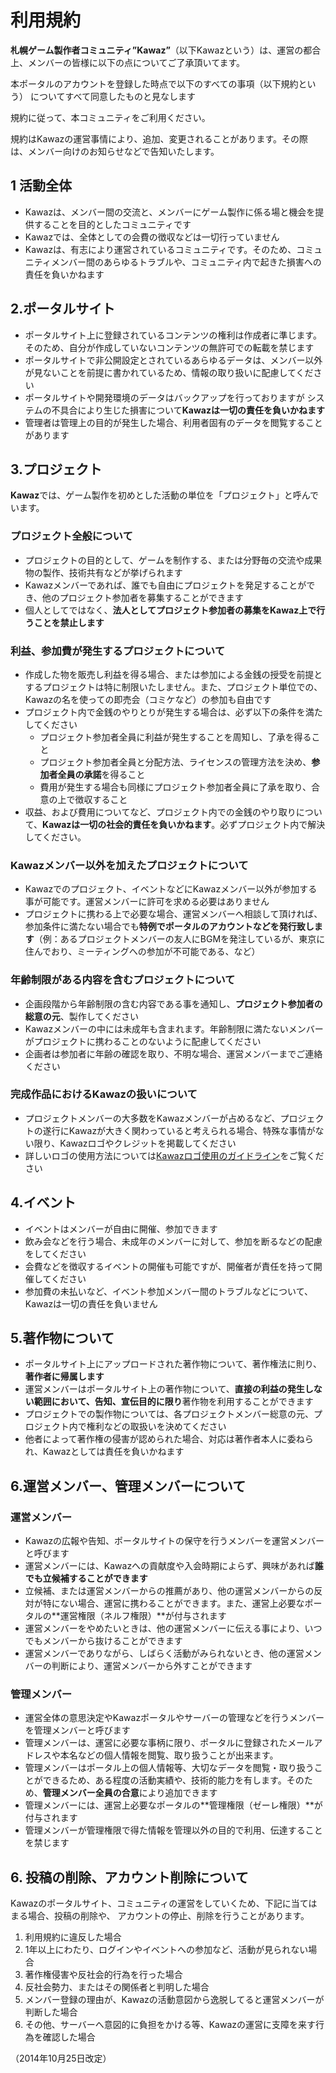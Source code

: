 # 利用規約

 **札幌ゲーム製作者コミュニティ”Kawaz”**（以下Kawazという）は、運営の都合上、メンバーの皆様に以下の点についてご了承頂いてます。
 
 本ポータルのアカウントを登録した時点で以下のすべての事項（以下規約という） についてすべて同意したものと見なします 


規約に従って、本コミュニティをご利用ください。

規約はKawazの運営事情により、追加、変更されることがあります。その際は、メンバー向けのお知らせなどで告知いたします。


## 1 活動全体

- Kawazは、メンバー間の交流と、メンバーにゲーム製作に係る場と機会を提供することを目的としたコミュニティです
- Kawazでは、全体としての会費の徴収などは一切行っていません
- Kawazは、有志により運営されているコミュニティです。そのため、コミュニティメンバー間のあらゆるトラブルや、コミュニティ内で起きた損害への責任を負いかねます

## 2.ポータルサイト

- ポータルサイト上に登録されているコンテンツの権利は作成者に準じます。そのため、自分が作成していないコンテンツの無許可での転載を禁じます
- ポータルサイトで非公開設定とされているあらゆるデータは、メンバー以外が見ないことを前提に書かれているため、情報の取り扱いに配慮してください
- ポータルサイトや開発環境のデータはバックアップを行っておりますが システムの不具合により生じた損害について**Kawazは一切の責任を負いかねます**
- 管理者は管理上の目的が発生した場合、利用者固有のデータを閲覧することがあります


## 3.プロジェクト

**Kawaz**では、ゲーム製作を初めとした活動の単位を「プロジェクト」と呼んでいます。

### プロジェクト全般について

- プロジェクトの目的として、ゲームを制作する、または分野毎の交流や成果物の製作、技術共有などが挙げられます
- Kawazメンバーであれば、誰でも自由にプロジェクトを発足することができ、他のプロジェクト参加者を募集することができます
- 個人としてではなく、**法人としてプロジェクト参加者の募集をKawaz上で行うことを禁止します**

### 利益、参加費が発生するプロジェクトについて 

- 作成した物を販売し利益を得る場合、または参加による金銭の授受を前提とするプロジェクトは特に制限いたしません。また、プロジェクト単位での、Kawazの名を使っての即売会（コミケなど）の参加も自由です
- プロジェクト内で金銭のやりとりが発生する場合は、必ず以下の条件を満たしてください
    - プロジェクト参加者全員に利益が発生することを周知し、了承を得ること
    - プロジェクト参加者全員と分配方法、ライセンスの管理方法を決め、**参加者全員の承諾**を得ること
    - 費用が発生する場合も同様にプロジェクト参加者全員に了承を取り、合意の上で徴収すること
- 収益、および費用についてなど、プロジェクト内での金銭のやり取りについて、**Kawazは一切の社会的責任を負いかねます**。必ずプロジェクト内で解決してください。

### Kawazメンバー以外を加えたプロジェクトについて

- Kawazでのプロジェクト、イベントなどにKawazメンバー以外が参加する事が可能です。運営メンバーに許可を求める必要はありません
- プロジェクトに携わる上で必要な場合、運営メンバーへ相談して頂ければ、参加条件に満たない場合でも**特例でポータルのアカウントなどを発行致します**（例：あるプロジェクトメンバーの友人にBGMを発注しているが、東京に住んでおり、ミーティングへの参加が不可能である、など）


### 年齢制限がある内容を含むプロジェクトについて 

- 企画段階から年齢制限の含む内容である事を通知し、**プロジェクト参加者の総意の元**、製作してください
- Kawazメンバーの中には未成年も含まれます。年齢制限に満たないメンバーがプロジェクトに携わることのないように配慮してください
- 企画者は参加者に年齢の確認を取り、不明な場合、運営メンバーまでご連絡ください

### 完成作品におけるKawazの扱いについて

- プロジェクトメンバーの大多数をKawazメンバーが占めるなど、プロジェクトの遂行にKawazが大きく関わっていると考えられる場合、特殊な事情がない限り、Kawazロゴやクレジットを掲載してください
- 詳しいロゴの使用方法については[Kawazロゴ使用のガイドライン](/logo-guideline/)をご覧ください


## 4.イベント

- イベントはメンバーが自由に開催、参加できます
- 飲み会などを行う場合、未成年のメンバーに対して、参加を断るなどの配慮をしてください
- 会費などを徴収するイベントの開催も可能ですが、開催者が責任を持って開催してください
- 参加費の未払いなど、イベント参加メンバー間のトラブルなどについて、Kawazは一切の責任を負いません

## 5.著作物について

- ポータルサイト上にアップロードされた著作物について、著作権法に則り、**著作者に帰属します**
- 運営メンバーはポータルサイト上の著作物について、**直接の利益の発生しない範囲において、告知、宣伝目的に限り**著作物を利用することができます
- プロジェクトでの製作物については、各プロジェクトメンバー総意の元、プロジェクト内で権利などの取扱いを決めてください
- 他者によって著作権の侵害が認められた場合、対応は著作者本人に委ねられ、Kawazとしては責任を負いかねます

## 6.運営メンバー、管理メンバーについて

### 運営メンバー

- Kawazの広報や告知、ポータルサイトの保守を行うメンバーを運営メンバーと呼びます
- 運営メンバーには、Kawazへの貢献度や入会時期によらず、興味があれば**誰でも立候補することができます**
- 立候補、または運営メンバーからの推薦があり、他の運営メンバーからの反対が特にない場合、運営に携わることができます。また、運営上必要なポータルの**運営権限（ネルフ権限）**が付与されます
- 運営メンバーをやめたいときは、他の運営メンバーに伝える事により、いつでもメンバーから抜けることができます
- 運営メンバーでありながら、しばらく活動がみられないとき、他の運営メンバーの判断により、運営メンバーから外すことができます

### 管理メンバー

- 運営全体の意思決定やKawazポータルやサーバーの管理などを行うメンバーを管理メンバーと呼びます
- 管理メンバーは、運営に必要な事柄に限り、ポータルに登録されたメールアドレスや本名などの個人情報を閲覧、取り扱うことが出来ます。
- 管理メンバーはポータル上の個人情報等、大切なデータを閲覧・取り扱うことができるため、ある程度の活動実績や、技術的能力を有します。そのため、**管理メンバー全員の合意**により追加できます
- 管理メンバーには、運営上必要なポータルの**管理権限（ゼーレ権限）**が付与されます
- 管理メンバーが管理権限で得た情報を管理以外の目的で利用、伝達することを禁じます


## 6. 投稿の削除、アカウント削除について

Kawazのポータルサイト、コミュニティの運営をしていくため、下記に当てはまる場合、投稿の削除や、 
アカウントの停止、削除を行うことがあります。

1. 利用規約に違反した場合
2. 1年以上にわたり、ログインやイベントへの参加など、活動が見られない場合
3. 著作権侵害や反社会的行為を行った場合
4. 反社会勢力、またはその関係者と判明した場合
5. メンバー登録の理由が、Kawazの活動意図から逸脱してると運営メンバーが判断した場合
6. その他、サーバーへ意図的に負担をかける等、Kawazの運営に支障を来す行為を確認した場合

（2014年10月25日改定）
